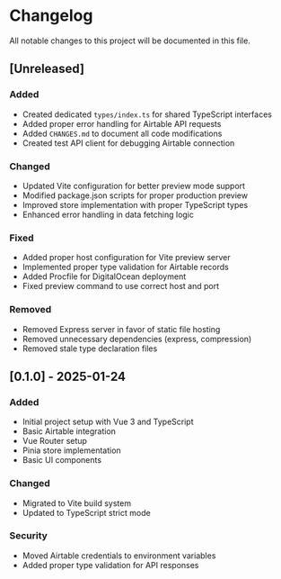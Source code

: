 # Changelog

All notable changes to this project will be documented in this file.

## [Unreleased]

### Added
- Created dedicated `types/index.ts` for shared TypeScript interfaces
- Added proper error handling for Airtable API requests
- Added `CHANGES.md` to document all code modifications
- Created test API client for debugging Airtable connection

### Changed
- Updated Vite configuration for better preview mode support
- Modified package.json scripts for proper production preview
- Improved store implementation with proper TypeScript types
- Enhanced error handling in data fetching logic

### Fixed
- Added proper host configuration for Vite preview server
- Implemented proper type validation for Airtable records
- Added Procfile for DigitalOcean deployment
- Fixed preview command to use correct host and port

### Removed
- Removed Express server in favor of static file hosting
- Removed unnecessary dependencies (express, compression)
- Removed stale type declaration files

## [0.1.0] - 2025-01-24

### Added
- Initial project setup with Vue 3 and TypeScript
- Basic Airtable integration
- Vue Router setup
- Pinia store implementation
- Basic UI components

### Changed
- Migrated to Vite build system
- Updated to TypeScript strict mode

### Security
- Moved Airtable credentials to environment variables
- Added proper type validation for API responses
